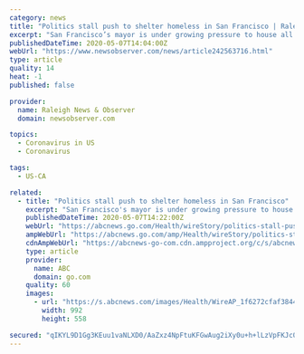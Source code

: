 ```yaml
---
category: news
title: "Politics stall push to shelter homeless in San Francisco | Raleigh News & Observer"
excerpt: "San Francisco’s mayor is under growing pressure to house all of the city’s 8,000 homeless residents in hotel rooms left empty by the coronavirus pandemic."
publishedDateTime: 2020-05-07T14:04:00Z
webUrl: "https://www.newsobserver.com/news/article242563716.html"
type: article
quality: 14
heat: -1
published: false

provider:
  name: Raleigh News & Observer
  domain: newsobserver.com

topics:
  - Coronavirus in US
  - Coronavirus

tags:
  - US-CA

related:
  - title: "Politics stall push to shelter homeless in San Francisco"
    excerpt: "San Francisco's mayor is under growing pressure to house all of the city's 8,000 homeless residents in hotel rooms left empty by the coronavirus pandemic"
    publishedDateTime: 2020-05-07T14:22:00Z
    webUrl: "https://abcnews.go.com/Health/wireStory/politics-stall-push-shelter-homeless-san-francisco-70554981"
    ampWebUrl: "https://abcnews.go.com/amp/Health/wireStory/politics-stall-push-shelter-homeless-san-francisco-70554981"
    cdnAmpWebUrl: "https://abcnews-go-com.cdn.ampproject.org/c/s/abcnews.go.com/amp/Health/wireStory/politics-stall-push-shelter-homeless-san-francisco-70554981"
    type: article
    provider:
      name: ABC
      domain: go.com
    quality: 60
    images:
      - url: "https://s.abcnews.com/images/Health/WireAP_1f6272cfaf38449dac0b88bb0588aaf7_16x9_992.jpg"
        width: 992
        height: 558

secured: "qIKYL9D1Gg3KEuu1vaNLXD0/AaZxz4NpFtuKFGwAug2iXy0u+h+lLzVpFKJc0n7iCy5NwfIr4OOe05mE6FaMO30XKMzU3yC56YcroPj+p1AIeQ56YUW0HnU8afCJvdTXbkpIniYONBgXrLEGNxEuxuZ07WKiFyjfYmnAdhf8Ltoc8qzqkiGPdq3t6Ekt2HDazPpWKvMKaDGwIP9jp7yFR+MQSQ+5evGmrzu5hrJvWSngczkNai3h1uLsMtMMcsZRfvPKbRqQUBSFpWLzCg/YeF6E7c+cE8WeyZ+VkRIUZ0iaNbOP4iQSDy95bvgJT1xYMdOd253WCVLp4UA8sS61Dhe/+dFqYzUUPxJmUa803HrJC/hCx9AAl5k2qcz3iqDjuUhTZzZh6ChgZ31C7O/5XheZUpnY5CuCfaqGORTLqF5GMnjW3rA+6rqH9xKJI3tKdgjNNkq4KRZ6nWsezTso6rdCuDd/zN6sXYT95S12JzI=;EPYXvtQSO1cCVOgX8t3ehw=="
---
```


